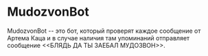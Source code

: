 # MudozvonBot

MudozvonBot -- это бот, который проверят каждое сообщение от Артема Каца и в случае наличия там упоминаний отправляет сообщение <<БЛЯДЬ ДА ТЫ ЗАЕБАЛ МУДОЗВОН>>. 
